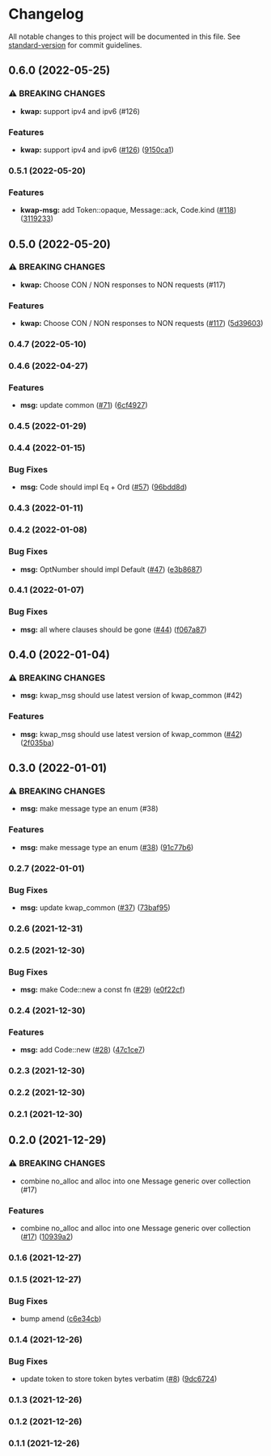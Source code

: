# Changelog

All notable changes to this project will be documented in this file. See [standard-version](https://github.com/conventional-changelog/standard-version) for commit guidelines.

## 0.6.0 (2022-05-25)


### ⚠ BREAKING CHANGES

* **kwap:** support ipv4 and ipv6 (#126)

### Features

* **kwap:** support ipv4 and ipv6 ([#126](https://github.com/clov-coffee/kwap/issues/126)) ([9150ca1](https://github.com/clov-coffee/kwap/commit/9150ca13950db5c8f17f0963f3ae111f8362ba79))

### 0.5.1 (2022-05-20)


### Features

* **kwap-msg:** add Token::opaque, Message::ack, Code.kind  ([#118](https://github.com/clov-coffee/kwap/issues/118)) ([3119233](https://github.com/clov-coffee/kwap/commit/31192330fa712d26147b61ef184f17ba3c534554))

## 0.5.0 (2022-05-20)


### ⚠ BREAKING CHANGES

* **kwap:** Choose CON / NON responses to NON requests (#117)

### Features

* **kwap:** Choose CON / NON responses to NON requests ([#117](https://github.com/clov-coffee/kwap/issues/117)) ([5d39603](https://github.com/clov-coffee/kwap/commit/5d3960314ffef7cac4f896d92c056d6e9100f10e))

### 0.4.7 (2022-05-10)

### 0.4.6 (2022-04-27)


### Features

* **msg:** update common ([#71](https://github.com/clov-coffee/kwap/issues/71)) ([6cf4927](https://github.com/clov-coffee/kwap/commit/6cf49272c096eb15694325596e368946249cd992))

### 0.4.5 (2022-01-29)

### 0.4.4 (2022-01-15)


### Bug Fixes

* **msg:** Code should impl Eq + Ord ([#57](https://github.com/clov-coffee/kwap/issues/57)) ([96bdd8d](https://github.com/clov-coffee/kwap/commit/96bdd8da8ab71c6c6a828c95d6d38ff90a3d1dd4))

### 0.4.3 (2022-01-11)

### 0.4.2 (2022-01-08)


### Bug Fixes

* **msg:** OptNumber should impl Default ([#47](https://github.com/clov-coffee/kwap/issues/47)) ([e3b8687](https://github.com/clov-coffee/kwap/commit/e3b8687b1b30de909a0c8b6203c355c1ee1c7aaa))

### 0.4.1 (2022-01-07)


### Bug Fixes

* **msg:** all where clauses should be gone ([#44](https://github.com/clov-coffee/kwap/issues/44)) ([f067a87](https://github.com/clov-coffee/kwap/commit/f067a87b705b0800b1729893dc34942aebb27917))

## 0.4.0 (2022-01-04)


### ⚠ BREAKING CHANGES

* **msg:** kwap_msg should use latest version of kwap_common (#42)

### Features

* **msg:** kwap_msg should use latest version of kwap_common ([#42](https://github.com/clov-coffee/kwap/issues/42)) ([2f035ba](https://github.com/clov-coffee/kwap/commit/2f035ba1373126968e7c31c0a4ea327fc9113e50))

## 0.3.0 (2022-01-01)


### ⚠ BREAKING CHANGES

* **msg:** make message type an enum (#38)

### Features

* **msg:** make message type an enum ([#38](https://github.com/clov-coffee/kwap/issues/38)) ([91c77b6](https://github.com/clov-coffee/kwap/commit/91c77b659a8066ca6c34dbe9e5b3df7abfe2d028))

### 0.2.7 (2022-01-01)


### Bug Fixes

* **msg:** update kwap_common ([#37](https://github.com/clov-coffee/kwap/issues/37)) ([73baf95](https://github.com/clov-coffee/kwap/commit/73baf95ae05faded1751aa4e7e849c62df0ade6b))

### 0.2.6 (2021-12-31)

### 0.2.5 (2021-12-30)


### Bug Fixes

* **msg:** make Code::new a const fn ([#29](https://github.com/clov-coffee/kwap/issues/29)) ([e0f22cf](https://github.com/clov-coffee/kwap/commit/e0f22cf0663b9ba7a4617f3fa4efbaf82856d155))

### 0.2.4 (2021-12-30)


### Features

* **msg:** add Code::new ([#28](https://github.com/clov-coffee/kwap/issues/28)) ([47c1ce7](https://github.com/clov-coffee/kwap/commit/47c1ce7c0867052aec9ddba041335a2b763202c4))

### 0.2.3 (2021-12-30)

### 0.2.2 (2021-12-30)

### 0.2.1 (2021-12-30)

## 0.2.0 (2021-12-29)


### ⚠ BREAKING CHANGES

* combine no_alloc and alloc into one Message generic over collection (#17)

### Features

* combine no_alloc and alloc into one Message generic over collection ([#17](https://github.com/clov-coffee/kwap/issues/17)) ([10939a2](https://github.com/clov-coffee/kwap/commit/10939a230751183e49b60adb45d0bfa84d28a202))

### 0.1.6 (2021-12-27)

### 0.1.5 (2021-12-27)


### Bug Fixes

* bump amend ([c6e34cb](https://github.com/clov-coffee/kwap/commit/c6e34cbe57c52bf6c888ef856a4c9ff43d4ccd23))

### 0.1.4 (2021-12-26)


### Bug Fixes

* update token to store token bytes verbatim  ([#8](https://github.com/clov-coffee/kwap/issues/8)) ([9dc6724](https://github.com/clov-coffee/kwap/commit/9dc6724d9bbc1ef6f7c81156f879ffec88cba20f))

### 0.1.3 (2021-12-26)

### 0.1.2 (2021-12-26)

### 0.1.1 (2021-12-26)
